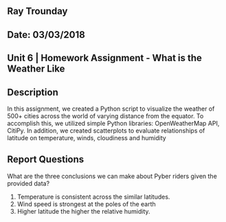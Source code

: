 ## Ray Trounday
## Date: 03/03/2018
## Unit 6 | Homework Assignment - What is the Weather Like


## Description

In this assignment, we created a Python script to visualize the weather of 500+ cities 
across the world of varying distance from the equator. To accomplish this, we utilized
simple Python libraries: OpenWeatherMap API, CitiPy.  In addition, we created
scatterplots to evaluate relationships of latitude on temperature, winds, cloudiness and 
humidity

## Report Questions

What are the three conclusions we can make about Pyber riders given the provided data?

1. Temperature is consistent across the similar latitudes.  
2. Wind speed is strongest at the poles of the earth
3. Higher latitude the higher the relative humidity.
